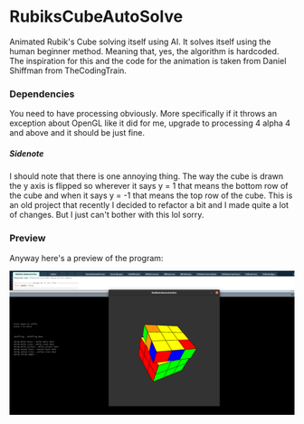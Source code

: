 # RubiksCubeAutoSolve
Animated Rubik's Cube solving itself using AI. It solves itself using the human beginner method. Meaning that, yes, the algorithm is hardcoded. 
The inspiration for this and the code for the animation is taken from Daniel Shiffman from TheCodingTrain.

<h3>Dependencies</h3>
You need to have processing obviously. More specifically if it throws an exception about OpenGL like it did for me, upgrade to processing 4 alpha 4 and above and it should be just fine.

<h5>Sidenote</h5>
I should note that there is one annoying thing. The way the cube is drawn the y axis is flipped so wherever it says y = 1 that means the bottom row of the cube and when it says y = -1 that means the top row of the cube. This is an old project that recently I decided to refactor a bit and I made quite a lot of changes. But I just can't bother with this lol sorry.  
  
 <h3>Preview</h3>
 Anyway here's a preview of the program:


![preview](https://github.com/iogisdaki/RubiksCubeAutoSolve/blob/main/preview.png)
